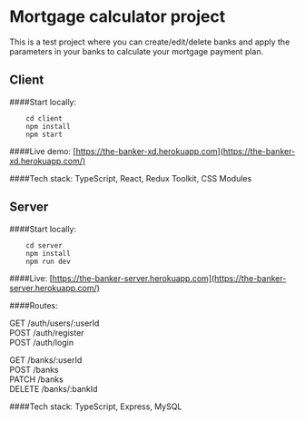 # Mortgage calculator project

This is a test project where you can create/edit/delete banks and apply the parameters in your banks to calculate your mortgage payment plan.

## Client

####Start locally:

```
    cd client
    npm install
    npm start
```

####Live demo: 
[https://the-banker-xd.herokuapp.com](https://the-banker-xd.herokuapp.com/)

####Tech stack: 
TypeScript, React, Redux Toolkit, CSS Modules

## Server

####Start locally:

```
    cd server
    npm install
    npm run dev
```

####Live: 
[https://the-banker-server.herokuapp.com](https://the-banker-server.herokuapp.com/)

####Routes:

GET /auth/users/:userId  
POST /auth/register  
POST /auth/login

GET /banks/:userId  
POST /banks  
PATCH /banks  
DELETE /banks/:bankId  

####Tech stack: 
TypeScript, Express, MySQL

